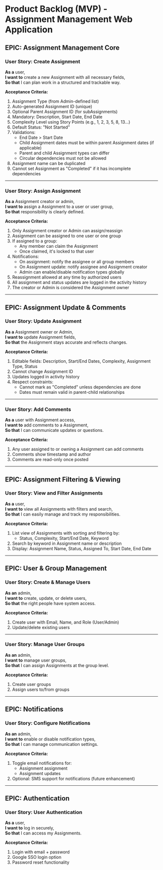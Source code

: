 # Product Backlog (MVP) - Assignment Management Web Application

## EPIC: Assignment Management Core

### User Story: Create Assignment
**As a** user,  
**I want to** create a new Assignment with all necessary fields,  
**So that** I can plan work in a structured and trackable way.

**Acceptance Criteria:**
1. Assignment Type (from Admin-defined list)
2. Auto-generated Assignment ID (unique)
3. Optional Parent Assignment ID (for subAssignments)
4. Mandatory: Description, Start Date, End Date
5. Complexity Level using Story Points (e.g., 1, 2, 3, 5, 8, 13...)
6. Default Status: "Not Started"
7. Validations:
   - End Date > Start Date
   - Child Assignment dates must be within parent Assignment dates (if applicable)
   - Parent and child Assignment types can differ
   - Circular dependencies must not be allowed
8. Assignment name can be duplicated
9. Cannot set Assignment as "Completed" if it has incomplete dependencies

---

### User Story: Assign Assignment
**As a** Assignment creator or admin,  
**I want to** assign a Assignment to a user or user group,  
**So that** responsibility is clearly defined.

**Acceptance Criteria:**
1. Only Assignment creator or Admin can assign/reassign
2. Assignment can be assigned to one user or one group
3. If assigned to a group:
   - Any member can claim the Assignment
   - Once claimed, it's locked to that user
4. Notifications:
   - On assignment: notify the assignee or all group members
   - On Assignment update: notify assignee and Assignment creator
   - Admin can enable/disable notification types globally
5. Reassignment allowed at any time by authorized users
6. All assignment and status updates are logged in the activity history
7. The creator or Admin is considered the Assignment owner

---

## EPIC: Assignment Update & Comments

### User Story: Update Assignment
**As a** Assignment owner or Admin,  
**I want to** update Assignment fields,  
**So that** the Assignment stays accurate and reflects changes.

**Acceptance Criteria:**
1. Editable fields: Description, Start/End Dates, Complexity, Assignment Type, Status
2. Cannot change Assignment ID
3. Updates logged in activity history
4. Respect constraints:
   - Cannot mark as "Completed" unless dependencies are done
   - Dates must remain valid in parent-child relationships

---

### User Story: Add Comments
**As a** user with Assignment access,  
**I want to** add comments to a Assignment,  
**So that** I can communicate updates or questions.

**Acceptance Criteria:**
1. Any user assigned to or owning a Assignment can add comments
2. Comments show timestamp and author
3. Comments are read-only once posted

---

## EPIC: Assignment Filtering & Viewing

### User Story: View and Filter Assignments
**As a** user,  
**I want to** view all Assignments with filters and search,  
**So that** I can easily manage and track my responsibilities.

**Acceptance Criteria:**
1. List view of Assignments with sorting and filtering by:
   - Status, Complexity, Start/End Date, Keyword
2. Search by keyword in Assignment name or description
3. Display: Assignment Name, Status, Assigned To, Start Date, End Date

---

## EPIC: User & Group Management

### User Story: Create & Manage Users
**As an** admin,  
**I want to** create, update, or delete users,  
**So that** the right people have system access.

**Acceptance Criteria:**
1. Create user with Email, Name, and Role (User/Admin)
2. Update/delete existing users

---

### User Story: Manage User Groups
**As an** admin,  
**I want to** manage user groups,  
**So that** I can assign Assignments at the group level.

**Acceptance Criteria:**
1. Create user groups
2. Assign users to/from groups

---

## EPIC: Notifications

### User Story: Configure Notifications
**As an** admin,  
**I want to** enable or disable notification types,  
**So that** I can manage communication settings.

**Acceptance Criteria:**
1. Toggle email notifications for:
   - Assignment assignment
   - Assignment updates
2. Optional: SMS support for notifications (future enhancement)

---

## EPIC: Authentication

### User Story: User Authentication
**As a** user,  
**I want to** log in securely,  
**So that** I can access my Assignments.

**Acceptance Criteria:**
1. Login with email + password
2. Google SSO login option
3. Password reset functionality